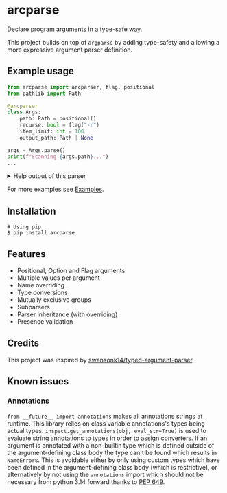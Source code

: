 # arcparse
Declare program arguments in a type-safe way.

This project builds on top of `argparse` by adding type-safety and allowing a more expressive argument parser definition.

## Example usage
```py
from arcparse import arcparser, flag, positional
from pathlib import Path

@arcparser
class Args:
    path: Path = positional()
    recurse: bool = flag("-r")
    item_limit: int = 100
    output_path: Path | None

args = Args.parse()
print(f"Scanning {args.path}...")
...
```
<details>
    <summary>Help output of this parser</summary>

    usage: program.py [-h] [-r] [--item-limit ITEM_LIMIT] [--output-path OUTPUT_PATH] path

    positional arguments:
    path

    options:
    -h, --help            show this help message and exit
    -r, --recurse
    --item-limit ITEM_LIMIT
    --output-path OUTPUT_PATH

</details>

For more examples see [Examples](examples/).

## Installation
```shell
# Using pip
$ pip install arcparse
```

## Features
- Positional, Option and Flag arguments
- Multiple values per argument
- Name overriding
- Type conversions
- Mutually exclusive groups
- Subparsers
- Parser inheritance (with overriding)
- Presence validation

## Credits
This project was inspired by [swansonk14/typed-argument-parser](https://github.com/swansonk14/typed-argument-parser).

## Known issues

### Annotations
`from __future__ import annotations` makes all annotations strings at runtime. This library relies on class variable annotations's types being actual types. `inspect.get_annotations(obj, eval_str=True)` is used to evaluate string annotations to types in order to assign converters. If an argument is annotated with a non-builtin type which is defined outside of the argument-defining class body the type can't be found which results in `NameError`s. This is avoidable either by only using custom types which have been defined in the argument-defining class body (which is restrictive), or alternatively by not using the `annotations` import which should not be necessary from python 3.14 forward thanks to [PEP 649](https://peps.python.org/pep-0649/).
